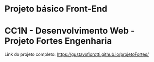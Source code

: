 # Projeto básico Front-End
# CC1N - Desenvolvimento Web - Projeto Fortes Engenharia
Link do projeto completo: https://gustavofiorotti.github.io/projetoFortes/
